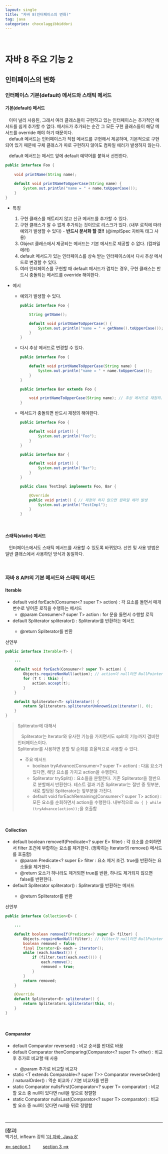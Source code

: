 ```yaml
---
layout: single
title: "자바 8(인터페이스의 변화)"
tag: java
categories: chocolaggibbiddori
---
```


<br>

# 자바 8 주요 기능 2

## 인터페이스의 변화

### 인터페이스 기본(default) 메서드와 스태틱 메서드

#### 기본(default) 메서드

&nbsp;&nbsp; 이미 널리 사용된, 그래서 여러 클래스들이 구현하고 있는 인터페이스는 추가적인 메서드를 쉽게 추가할 수 없다.
메서드가 추가되는 순간 그 모든 구현 클래스들이 해당 메서드를 override 해야 하기 때문이다.  
&nbsp;&nbsp; default 메서드는 인터페이스가 직접 메서드를 구현해서 제공하며, 기본적으로 구현되어 있기 때문에 구체 클래스가 따로 구현하지 않아도 컴파일 에러가 발생하지 않는다.

&nbsp;&nbsp; default 메서드는 메서드 앞에 default 예약어를 붙혀서 선언한다.

```java
public interface Foo {
    
    void printName(String name);
    
    default void printNameToUpperCase(String name) {
        System.out.println("name = " + name.toUpperCase());
    }
}
```

- 특징
  1. 구현 클래스를 깨트리지 않고 신규 메서드를 추가할 수 있다.
  2. 구현 클래스가 알 수 없게 추가되는 것이므로 리스크가 있다. (내부 로직에 따라 예외가 발생할 수 있다) - **반드시 문서화 할 것!!** (@implSpec 자바독 태그 사용)
  3. Object 클래스에서 제공되는 메서드는 기본 메서드로 제공할 수 없다. (컴파일 에러)
  4. default 메서드가 있는 인터페이스를 상속 받는 인터페이스에서 다시 추상 메서드로 변경할 수 있다.
  5. 여러 인터페이스를 구현할 때 default 메서드가 겹치는 경우, 구현 클래스는 반드시 충돌되는 메서드를 override 해야한다.

- 예시
  - 예외가 발생할 수 있다.
    ```java
    public interface Foo {
    
        String getName();
    
        default void printNameToUpperCase() {
            System.out.println("name = " + getName().toUpperCase()); // getName()이 null을 반환할 경우 NullPointerException 발생!
        }
    }
    ```
  - 다시 추상 메서드로 변경할 수 있다.
    ```java
    public interface Foo {
    
        default void printNameToUpperCase(String name) {
            System.out.println("name = " + name.toUpperCase());
        }
    }
    
    public interface Bar extends Foo {
    
        void printNameToUpperCase(String name); // 추상 메서드로 재정의. Bar를 구현한 클래스는 이 메서드를 재정의 해야한다.
    }
    ```
  - 메서드가 충돌되면 반드시 재정의 해야한다.
    ```java
    public interface Foo {
    
        default void print() {
            System.out.println("Foo");
        }
    }
    
    public interface Bar {
    
        default void print() {
            System.out.println("Bar");
        }
    }
    
    public class TestImpl implements Foo, Bar {
    
        @Override
        public void print() { // 재정의 하지 않으면 컴파일 에러 발생
            System.out.println("TestImpl");
        }
    }
    ```

<br>

#### 스태틱(static) 메서드

&nbsp;&nbsp; 인터페이스에서도 스태틱 메서드를 사용할 수 있도록 바뀌었다. 선언 및 사용 방법은 일반 클래스에서 사용하던 방식과 동일하다.

<br>

### 자바 8 API의 기본 메서드와 스태틱 메서드

#### Iterable

- default void forEach(Consumer<? super T> action) : 각 요소를 돌면서 매개변수로 넣어준 로직을 수행하는 메서드
  - @param Consumer<? super T> action : for 문을 돌면서 수행할 로직
- default Spliterator<T> spliterator() : Spliterator를 반환하는 메서드
  - @return Spliterator를 반환

선언부

```java
public interface Iterable<T> {

    ...

    default void forEach(Consumer<? super T> action) {
        Objects.requireNonNull(action); // action이 null이면 NullPointerException 발생
        for (T t : this) {
            action.accept(t);
        }
    }

    default Spliterator<T> spliterator() {
        return Spliterators.spliteratorUnknownSize(iterator(), 0);
    }
}
```

> Spliterator에 대해서
> 
> &nbsp;&nbsp; Spliterator는 Iterator와 유사한 기능을 가지면서도 split의 기능까지 겸비한 인터페이스이다.  
> Spliterator를 사용하면 분할 및 순회를 효율적으로 사용할 수 있다.
> 
> - 주요 메서드
>   - boolean tryAdvance(Consumer<? super T> action) : 다음 요소가 있다면, 해당 요소를 가지고 action을 수행한다.
>   - Spliterator<T> trySplit() : 요소들을 분할한다. 기존 Spliterator을 절반으로 분할해서 반환한다. 테스트 결과 기존 Spliterator는 절반 중 뒷부분, 새로 할당된 Spliterator는 앞부분을 가진다.
>   - default void forEachRemaining(Consumer<? super T> action) : 모든 요소를 순회하면서 action을 수행한다. 내부적으로 `do { } while (tryAdvance(action));`을 호출함

<br>

#### Collection

- default boolean removeIf(Predicate<? super E> filter) : 각 요소를 순회하면서 filter 조건에 부합하는 요소를 제거한다. (정확히는 Iterator의 remove() 메서드를 호출함)
  - @param Predicate<? super E> filter : 요소 제거 조건. true를 반환하는 요소들을 제거한다.
  - @return 요소가 하나라도 제거되면 true를 반환, 하나도 제거되지 않으면 false를 반환한다.
- default Spliterator<E> spliterator() : Spliterator를 반환하는 메서드
  - @return Spliterator를 반환

선언부

```java
public interface Collection<E> {

    ...

    default boolean removeIf(Predicate<? super E> filter) {
        Objects.requireNonNull(filter); // filter가 null이면 NullPointerException 발생
        boolean removed = false;
        final Iterator<E> each = iterator();
        while (each.hasNext()) {
            if (filter.test(each.next())) {
                each.remove();
                removed = true;
            }
        }
        return removed;
    }

    @Override
    default Spliterator<E> spliterator() {
        return Spliterators.spliterator(this, 0);
    }
}
```

<br>

#### Comparator

- default Comparator<T> reversed() : 비교 순서를 반대로 바꿈
- default Comparator<T> thenComparing(Comparator<? super T> other) : 비교 후 추가로 비교할 때 사용
  - @param 추가로 비교할 비교자
- static <T extends Comparable<? super T>> Comparator<T> reverseOrder() / naturalOrder() : 역순 비교자 / 기본 비교자를 반환
- static <T> Comparator<T> nullsFirst(Comparator<? super T> comparator) : 비교할 요소 중 null이 있다면 null을 앞으로 정렬함
- static <T> Comparator<T> nullsLast(Comparator<? super T> comparator) : 비교할 요소 중 null이 있다면 null을 뒤로 정렬함

<br>

___

**[참고]**  
백기선, inflearn 강의 ['더 자바, Java 8'](https://www.inflearn.com/course/the-java-java8/dashboard)

[<== section 1](/chocolaggibbiddori/the-java-8-section-1) &nbsp;&nbsp;&nbsp;&nbsp;&nbsp;&nbsp;&nbsp;&nbsp; [section 3 ==>](/chocolaggibbiddori/the-java-8-section-3)